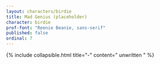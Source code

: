 ```yaml
---
layout: characters/birdie
title: Mad Genius (placeholder)
character: birdie
prof-font: "Reenie Beanie, sans-serif"
published: false
ordinal: 7
---
```

{% include collapsible.html title="-" content="
<span class='note'>unwritten
" %}